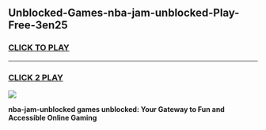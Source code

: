 
## Unblocked-Games-nba-jam-unblocked-Play-Free-3en25
<h3>
<a href="https://premium76.site?title=nba-jam-unblocked&ref=12A">CLICK TO PLAY</a></h3>
<hr>

<h3>
<a href="https://premium76.site?title=nba-jam-unblocked&ref=12A">CLICK 2 PLAY</a>
  
</h3>

<a href="https://premium76.site?title=nba-jam-unblocked&ref=12A"><img src="https://clearcache.store/games.png"></a>


**nba-jam-unblocked games unblocked: Your Gateway to Fun and Accessible Online Gaming**
